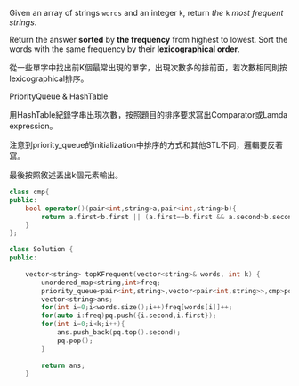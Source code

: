 Given an array of strings `words` and an integer `k`, return _the_ `k` _most frequent strings_.

Return the answer **sorted** by **the frequency** from highest to lowest. Sort the words with the same frequency by their **lexicographical order**.

從一些單字中找出前K個最常出現的單字，出現次數多的排前面，若次數相同則按lexicographical排序。

PriorityQueue & HashTable

用HashTable紀錄字串出現次數，按照題目的排序要求寫出Comparator或Lamda expression。

注意到priority_queue的initialization中排序的方式和其他STL不同，邏輯要反著寫。

最後按照敘述丟出k個元素輸出。

```cpp
class cmp{
public:
    bool operator()(pair<int,string>a,pair<int,string>b){
        return a.first<b.first || (a.first==b.first && a.second>b.second);
    }
};

class Solution {
public:
    
    vector<string> topKFrequent(vector<string>& words, int k) {
        unordered_map<string,int>freq;
        priority_queue<pair<int,string>,vector<pair<int,string>>,cmp>pq;
        vector<string>ans;
        for(int i=0;i<words.size();i++)freq[words[i]]++;
        for(auto i:freq)pq.push({i.second,i.first});
        for(int i=0;i<k;i++){
            ans.push_back(pq.top().second);
            pq.pop();
        }
        
        return ans;
    }
```